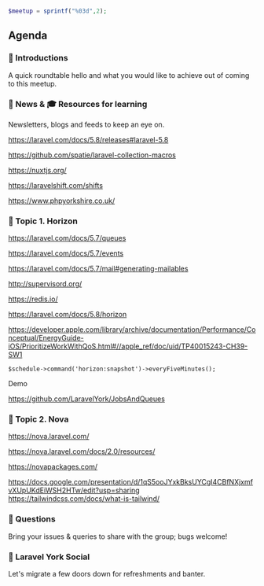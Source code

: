 ```php

$meetup = sprintf("%03d",2);

```


## Agenda 

### 🖖 Introductions

A quick roundtable hello and what you would like to achieve out of coming to this meetup.

### 📢 News & 🎓 Resources for learning

Newsletters, blogs and feeds to keep an eye on.


https://laravel.com/docs/5.8/releases#laravel-5.8

https://github.com/spatie/laravel-collection-macros


https://nuxtjs.org/

https://laravelshift.com/shifts


https://www.phpyorkshire.co.uk/


### 🚀 Topic 1. Horizon



https://laravel.com/docs/5.7/queues

https://laravel.com/docs/5.7/events

https://laravel.com/docs/5.7/mail#generating-mailables




http://supervisord.org/

https://redis.io/


https://laravel.com/docs/5.8/horizon


https://developer.apple.com/library/archive/documentation/Performance/Conceptual/EnergyGuide-iOS/PrioritizeWorkWithQoS.html#//apple_ref/doc/uid/TP40015243-CH39-SW1


` $schedule->command('horizon:snapshot')->everyFiveMinutes(); `

Demo

https://github.com/LaravelYork/JobsAndQueues


### 🚀 Topic 2. Nova

https://nova.laravel.com/

https://nova.laravel.com/docs/2.0/resources/

https://novapackages.com/

https://docs.google.com/presentation/d/1qS5ooJYxkBksUYCgI4CBfNXjxmfvXUpUKdEiWSH2HTw/edit?usp=sharing
https://tailwindcss.com/docs/what-is-tailwind/


### 🙋 Questions

Bring your issues & queries to share with the group; bugs welcome!

### 🍻 Laravel York Social 

Let's migrate a few doors down for refreshments and banter. 
